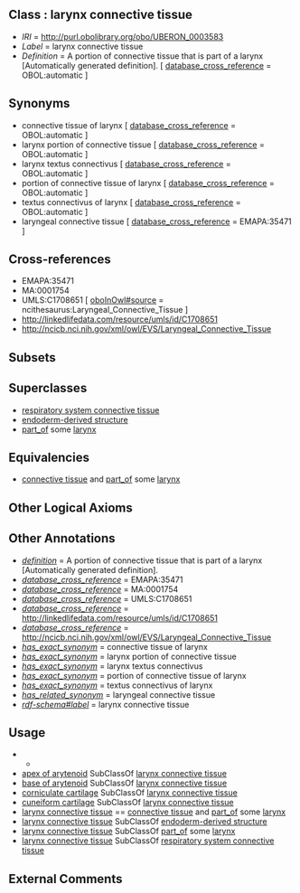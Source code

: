 
## Class : larynx connective tissue

 * *IRI* = http://purl.obolibrary.org/obo/UBERON_0003583
 * *Label* = larynx connective tissue
 * *Definition* = A portion of connective tissue that is part of a larynx [Automatically generated definition]. [ [database_cross_reference](../../ef/oboInOwl#hasDbXref.md) = OBOL:automatic ]

## Synonyms

 * connective tissue of larynx [ [database_cross_reference](../../ef/oboInOwl#hasDbXref.md) = OBOL:automatic ]
 * larynx portion of connective tissue [ [database_cross_reference](../../ef/oboInOwl#hasDbXref.md) = OBOL:automatic ]
 * larynx textus connectivus [ [database_cross_reference](../../ef/oboInOwl#hasDbXref.md) = OBOL:automatic ]
 * portion of connective tissue of larynx [ [database_cross_reference](../../ef/oboInOwl#hasDbXref.md) = OBOL:automatic ]
 * textus connectivus of larynx [ [database_cross_reference](../../ef/oboInOwl#hasDbXref.md) = OBOL:automatic ]
 * laryngeal connective tissue [ [database_cross_reference](../../ef/oboInOwl#hasDbXref.md) = EMAPA:35471 ]

## Cross-references

 * EMAPA:35471
 * MA:0001754
 * UMLS:C1708651 [ [oboInOwl#source](../../ce/oboInOwl#source.md) = ncithesaurus:Laryngeal_Connective_Tissue ]
 * http://linkedlifedata.com/resource/umls/id/C1708651
 * http://ncicb.nci.nih.gov/xml/owl/EVS/Laryngeal_Connective_Tissue

## Subsets


## Superclasses

 * [respiratory system connective tissue](../../UBERON/70/UBERON_0003570.md)
 * [endoderm-derived structure](../../UBERON/19/UBERON_0004119.md)
 * [part_of](../../BFO/50/BFO_0000050.md) some [larynx](../../UBERON/37/UBERON_0001737.md)

## Equivalencies

 * [connective tissue](../../UBERON/84/UBERON_0002384.md) and [part_of](../../BFO/50/BFO_0000050.md) some [larynx](../../UBERON/37/UBERON_0001737.md)

## Other Logical Axioms


## Other Annotations

 * *[definition](../../IAO/15/IAO_0000115.md)* = A portion of connective tissue that is part of a larynx [Automatically generated definition].
 * *[database_cross_reference](../../ef/oboInOwl#hasDbXref.md)* = EMAPA:35471
 * *[database_cross_reference](../../ef/oboInOwl#hasDbXref.md)* = MA:0001754
 * *[database_cross_reference](../../ef/oboInOwl#hasDbXref.md)* = UMLS:C1708651
 * *[database_cross_reference](../../ef/oboInOwl#hasDbXref.md)* = http://linkedlifedata.com/resource/umls/id/C1708651
 * *[database_cross_reference](../../ef/oboInOwl#hasDbXref.md)* = http://ncicb.nci.nih.gov/xml/owl/EVS/Laryngeal_Connective_Tissue
 * *[has_exact_synonym](../../ym/oboInOwl#hasExactSynonym.md)* = connective tissue of larynx
 * *[has_exact_synonym](../../ym/oboInOwl#hasExactSynonym.md)* = larynx portion of connective tissue
 * *[has_exact_synonym](../../ym/oboInOwl#hasExactSynonym.md)* = larynx textus connectivus
 * *[has_exact_synonym](../../ym/oboInOwl#hasExactSynonym.md)* = portion of connective tissue of larynx
 * *[has_exact_synonym](../../ym/oboInOwl#hasExactSynonym.md)* = textus connectivus of larynx
 * *[has_related_synonym](../../ym/oboInOwl#hasRelatedSynonym.md)* = laryngeal connective tissue
 * *[rdf-schema#label](../../el/rdf-schema#label.md)* = larynx connective tissue

## Usage

 * -
 * [apex of arytenoid](../../UBERON/94/UBERON_0006494.md) SubClassOf [larynx connective tissue](../../UBERON/83/UBERON_0003583.md)
 * [base of arytenoid](../../UBERON/26/UBERON_0006326.md) SubClassOf [larynx connective tissue](../../UBERON/83/UBERON_0003583.md)
 * [corniculate cartilage](../../UBERON/41/UBERON_0001741.md) SubClassOf [larynx connective tissue](../../UBERON/83/UBERON_0003583.md)
 * [cuneiform cartilage](../../UBERON/57/UBERON_0011157.md) SubClassOf [larynx connective tissue](../../UBERON/83/UBERON_0003583.md)
 * [larynx connective tissue](../../UBERON/83/UBERON_0003583.md) == [connective tissue](../../UBERON/84/UBERON_0002384.md) and [part_of](../../BFO/50/BFO_0000050.md) some [larynx](../../UBERON/37/UBERON_0001737.md)
 * [larynx connective tissue](../../UBERON/83/UBERON_0003583.md) SubClassOf [endoderm-derived structure](../../UBERON/19/UBERON_0004119.md)
 * [larynx connective tissue](../../UBERON/83/UBERON_0003583.md) SubClassOf [part_of](../../BFO/50/BFO_0000050.md) some [larynx](../../UBERON/37/UBERON_0001737.md)
 * [larynx connective tissue](../../UBERON/83/UBERON_0003583.md) SubClassOf [respiratory system connective tissue](../../UBERON/70/UBERON_0003570.md)

## External Comments

